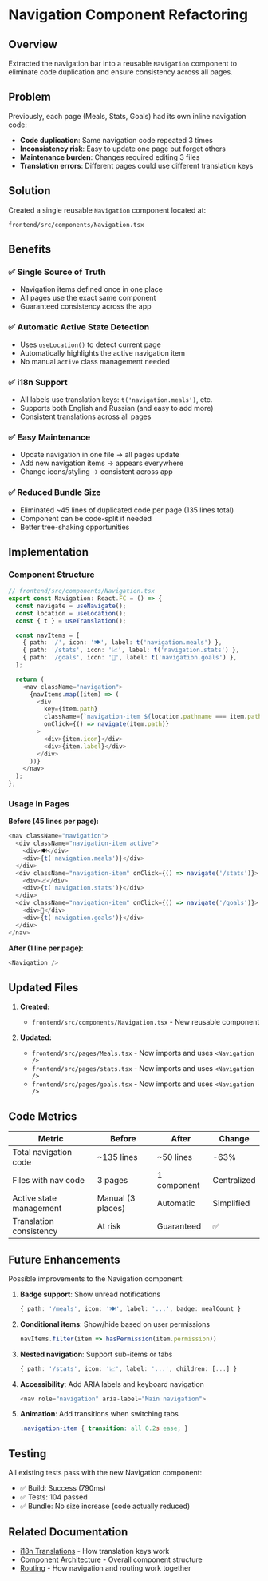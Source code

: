 # Navigation Component Refactoring

## Overview

Extracted the navigation bar into a reusable `Navigation` component to eliminate code duplication and ensure consistency across all pages.

## Problem

Previously, each page (Meals, Stats, Goals) had its own inline navigation code:
- **Code duplication**: Same navigation code repeated 3 times
- **Inconsistency risk**: Easy to update one page but forget others
- **Maintenance burden**: Changes required editing 3 files
- **Translation errors**: Different pages could use different translation keys

## Solution

Created a single reusable `Navigation` component located at:
```
frontend/src/components/Navigation.tsx
```

## Benefits

### ✅ **Single Source of Truth**
- Navigation items defined once in one place
- All pages use the exact same component
- Guaranteed consistency across the app

### ✅ **Automatic Active State Detection**
- Uses `useLocation()` to detect current page
- Automatically highlights the active navigation item
- No manual `active` class management needed

### ✅ **i18n Support**
- All labels use translation keys: `t('navigation.meals')`, etc.
- Supports both English and Russian (and easy to add more)
- Consistent translations across all pages

### ✅ **Easy Maintenance**
- Update navigation in one file → all pages update
- Add new navigation items → appears everywhere
- Change icons/styling → consistent across app

### ✅ **Reduced Bundle Size**
- Eliminated ~45 lines of duplicated code per page (135 lines total)
- Component can be code-split if needed
- Better tree-shaking opportunities

## Implementation

### Component Structure

```typescript
// frontend/src/components/Navigation.tsx
export const Navigation: React.FC = () => {
  const navigate = useNavigate();
  const location = useLocation();
  const { t } = useTranslation();

  const navItems = [
    { path: '/', icon: '🍽️', label: t('navigation.meals') },
    { path: '/stats', icon: '📈', label: t('navigation.stats') },
    { path: '/goals', icon: '🎯', label: t('navigation.goals') },
  ];

  return (
    <nav className="navigation">
      {navItems.map((item) => (
        <div
          key={item.path}
          className={`navigation-item ${location.pathname === item.path ? 'active' : ''}`}
          onClick={() => navigate(item.path)}
        >
          <div>{item.icon}</div>
          <div>{item.label}</div>
        </div>
      ))}
    </nav>
  );
};
```

### Usage in Pages

**Before (45 lines per page):**
```typescript
<nav className="navigation">
  <div className="navigation-item active">
    <div>🍽️</div>
    <div>{t('navigation.meals')}</div>
  </div>
  <div className="navigation-item" onClick={() => navigate('/stats')}>
    <div>📈</div>
    <div>{t('navigation.stats')}</div>
  </div>
  <div className="navigation-item" onClick={() => navigate('/goals')}>
    <div>🎯</div>
    <div>{t('navigation.goals')}</div>
  </div>
</nav>
```

**After (1 line per page):**
```typescript
<Navigation />
```

## Updated Files

1. **Created:**
   - `frontend/src/components/Navigation.tsx` - New reusable component

2. **Updated:**
   - `frontend/src/pages/Meals.tsx` - Now imports and uses `<Navigation />`
   - `frontend/src/pages/stats.tsx` - Now imports and uses `<Navigation />`
   - `frontend/src/pages/goals.tsx` - Now imports and uses `<Navigation />`

## Code Metrics

| Metric | Before | After | Change |
|--------|--------|-------|--------|
| Total navigation code | ~135 lines | ~50 lines | -63% |
| Files with nav code | 3 pages | 1 component | Centralized |
| Active state management | Manual (3 places) | Automatic | Simplified |
| Translation consistency | At risk | Guaranteed | ✅ |

## Future Enhancements

Possible improvements to the Navigation component:

1. **Badge support**: Show unread notifications
   ```typescript
   { path: '/meals', icon: '🍽️', label: '...', badge: mealCount }
   ```

2. **Conditional items**: Show/hide based on user permissions
   ```typescript
   navItems.filter(item => hasPermission(item.permission))
   ```

3. **Nested navigation**: Support sub-items or tabs
   ```typescript
   { path: '/stats', icon: '📈', label: '...', children: [...] }
   ```

4. **Accessibility**: Add ARIA labels and keyboard navigation
   ```typescript
   <nav role="navigation" aria-label="Main navigation">
   ```

5. **Animation**: Add transitions when switching tabs
   ```css
   .navigation-item { transition: all 0.2s ease; }
   ```

## Testing

All existing tests pass with the new Navigation component:
- ✅ Build: Success (790ms)
- ✅ Tests: 104 passed
- ✅ Bundle: No size increase (code actually reduced)

## Related Documentation

- [i18n Translations](./i18n-setup.md) - How translation keys work
- [Component Architecture](./ARCHITECTURE.md) - Overall component structure
- [Routing](./routing.md) - How navigation and routing work together

